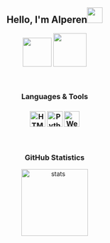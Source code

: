 <h2 align="center">Hello, I'm Alperen<img src="https://i.hizliresim.com/ddgfjx7.gif" width="35px"></h2>
<p align="center">
  <a href="https://discord.com/users/479949390950301696" target"blank_"><img src="https://i.pinimg.com/originals/5d/b5/b4/5db5b469edf32bb41f002482b784b894.png" width="65px"></a>
  <a href="https://github.com/Alperen-cpu" target"blank_"><img src="https://i.hizliresim.com/581yx2q.png" width="75px"></a>
</p>
<br />
<h3 align="center">Languages & Tools<h3>
<p align="center">
<img align="center" alt="HTML5, CSS, PHP, MYSQL" width="35px" src="https://www.freepnglogos.com/uploads/php-logo-png/php-logo-html-css-php-mysql-logo-png-transparent-14.png"/>
<img align="center" alt="Python" width="35px" src="https://upload.wikimedia.org/wikipedia/commons/thumb/f/f8/Python_logo_and_wordmark.svg/1200px-Python_logo_and_wordmark.svg.png" />
<img align="center" alt="Web Pentest" width="35px" src="https://pbs.twimg.com/profile_images/684304046975483904/i8NbiURh.jpg">
</p>

<br/>
<h3 align="center">GitHub Statistics</h3>
<p align="center">
  <img src="https://github-readme-stats.vercel.app/api?username=Alperen-cpu&count_private=true&show_icons=true&theme=dark&hide_border=true" width="%100" height="150px" alt="stats" />
</p>
